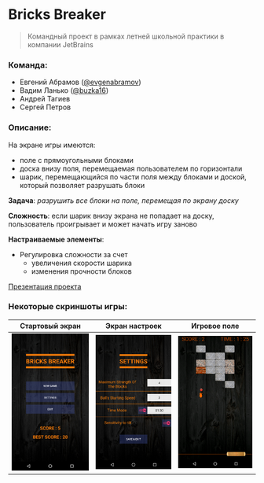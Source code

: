 # Bricks Breaker
> Командный проект в рамках летней школьной практики в компании JetBrains

### Команда:
- Евгений Абрамов ([@evgenabramov](https://github.com/evgenabramov))
- Вадим Ланько ([@buzka16](https://github.com/buzka16))
- Андрей Тагиев 
- Сергей Петров

### Описание:
На экране игры имеются:
- поле с прямоугольными блоками
- доска внизу поля, перемещаемая пользователем по горизонтали
- шарик, перемещающийся по части поля между блоками и доской, который позволяет разрушать блоки
  
**Задача**: *разрушить все блоки на поле, перемещая по экрану доску*

**Сложность**: если шарик внизу экрана не попадает на доску, пользователь проигрывает и может начать игру заново

**Настраиваемые элементы**:
- Регулировка сложности за счет 
  - увеличения скорости шарика 
  - изменения прочности блоков

[Презентация проекта](BricksBreaker.pdf)

### Некоторые скриншоты игры:
Стартовый экран             |  Экран настроек         | Игровое поле 
:-------------------------:|:-------------------------:|:-----------------:
<img src="images/screenshot1.png" alt="drawing" width="200"/> | <img src="images/screenshot2.png" alt="drawing" width="200"/> | <img src="images/screenshot3.png" alt="drawing" width="200"/>
